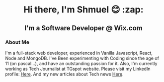 <h1 align='center'> Hi there, I'm Shmuel 😊 :zap:</h1>

<h2 align='center'> I'm a  Software Developer @ Wix.com</h2>

### About Me
I'm a full-stack web developer, experienced in Vanilla Javascript, React, Node and MongoDB. I've Been experimenting with Coding since the age of 11 (on pascal...), and have an outstanding passion for it. Also, I'm currently working as Tech Journalist at TGspot website.
Please visit my LinkedIn profile: [Here](https://www.linkedin.com/in/shmuel-gabai-5ab380b4/).
And my new articles about Tech news [Here](https://www.tgspot.co.il/author/shmuelgb/).

<!--
**shmuelgb/shmuelgb** is a ✨ _special_ ✨ repository because its `README.md` (this file) appears on your GitHub profile.

Here are some ideas to get you started:

- 🔭 I’m currently working on ...
- 🌱 I’m currently learning ...
- 👯 I’m looking to collaborate on ...
- 🤔 I’m looking for help with ...
- 💬 Ask me about ...
- 📫 How to reach me: ...
- 😄 Pronouns: ...
- ⚡ Fun fact: ...
-->
